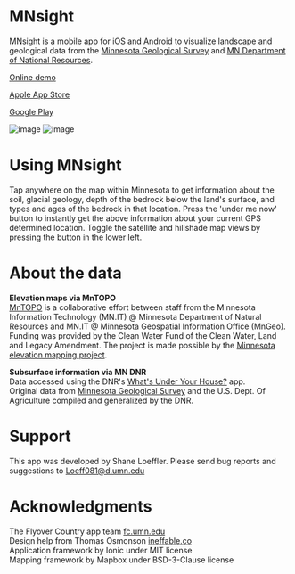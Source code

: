 # MNsight
MNsight is a mobile app for iOS and Android to visualize landscape and geological data from the [Minnesota Geological Survey](http://www.mngs.umn.edu/) and [MN Department of National Resources](http://www.dnr.state.mn.us/index.html).

[Online demo](http://z.umn.edu/mngeo)

[Apple App Store](https://itunes.apple.com/us/app/mnsight/id1304610283?ls=1&mt=8)

[Google Play](https://play.google.com/store/apps/details?id=com.MNsight.geo&hl=en)


![image](https://cloud.githubusercontent.com/assets/14908734/26281440/e5431b02-3dbb-11e7-8bca-b34f2e20d108.png)
![image](https://cloud.githubusercontent.com/assets/14908734/26281434/bede27ea-3dbb-11e7-84fe-208cddf27f8b.png)

# Using MNsight

Tap anywhere on the map within Minnesota to get information about the soil, glacial geology, depth of the bedrock below the land's surface, and types and ages of the bedrock in that location. Press the 'under me now' button to instantly get the above information about your current GPS determined location.  Toggle the satellite and hillshade map views by pressing the button in the lower left. 

# About the data

**Elevation maps via MnTOPO**  
[MnTOPO](http://dnr.state.mn.us/maps/mntopo/index.html) is a collaborative effort between staff from the Minnesota Information Technology (MN.IT) @ Minnesota Department of Natural Resources and MN.IT @ Minnesota Geospatial Information Office (MnGeo). Funding was provided by the Clean Water Fund of the Clean Water, Land and Legacy Amendment. The project is made possible by the [Minnesota elevation mapping project](http://www.mngeo.state.mn.us/committee/elevation/mn_elev_mapping.html).  

**Subsurface information via MN DNR**  
Data accessed using the DNR's [What's Under Your House?](http://www.dnr.state.mn.us/lands_minerals/webmaps/geomap.html) app.  
Original data from [Minnesota Geological Survey](http://www.mngs.umn.edu/) and the U.S. Dept. Of Agriculture compiled and generalized by the DNR.

# Support

This app was developed by Shane Loeffler. Please send bug reports and suggestions to Loeff081@d.umn.edu

# Acknowledgments

The Flyover Country app team [fc.umn.edu](http://fc.umn.edu/)  
Design help from Thomas Osmonson [ineffable.co](https://ineffable.co/)  
Application framework by Ionic under MIT license  
Mapping framework by Mapbox under BSD-3-Clause license
